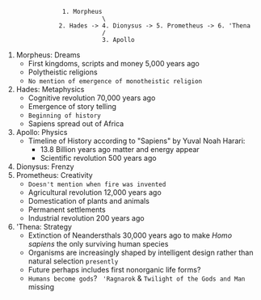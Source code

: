                     1. Morpheus
                               \
                   2. Hades -> 4. Dionysus -> 5. Prometheus -> 6. 'Thena
                               /
                               3. Apollo

1. Morpheus: Dreams
   - First kingdoms, scripts and money 5,000 years ago
   - Polytheistic religions
   - `No mention of emergence of monotheistic religion`
2. Hades: Metaphysics
   - Cognitive revolution 70,000 years ago
   - Emergence of story telling
   - `Beginning of history`
   - Sapiens spread out of Africa
3. Apollo: Physics
   - Timeline of History according to "Sapiens" by Yuval Noah Harari:
      - 13.8 Billion years ago matter and energy appear
      - Scientific revolution 500 years ago
5. Dionysus: Frenzy
6. Prometheus: Creativity
   - `Doesn't mention when fire was invented`
   - Agricultural revolution 12,000 years ago
   - Domestication of plants and animals
   - Permanent settlements
   - Industrial revolution 200 years ago
7. 'Thena: Strategy
   - Extinction of Neandersthals 30,000 years ago to make *Homo sapiens* the only surviving human species
   - Organisms are increasingly shaped by intelligent design rather than natural selection `presently`
   - Future perhaps includes first nonorganic life forms?
   - `Humans become gods`?
   ` 'Ragnarok` & `Twilight of the Gods and Man` missing
